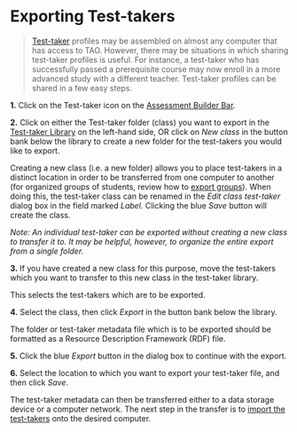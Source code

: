 <!--
created_at: 2016-12-15
authors:         
    - "Catherine Pease"
--> 

# Exporting Test-takers

>[Test-taker](../appendix/glossary.md#test-taker) profiles may be assembled on almost any computer that has access to TAO. However, there may be situations in which sharing test-taker profiles is useful. For instance, a test-taker who has successfully passed a prerequisite course may now enroll in a more advanced study with a different teacher. Test-taker profiles can be shared in a few easy steps.

**1.**  Click on the Test-taker icon on the [Assessment Builder Bar](../appendix/glossary.md#assessment-builder-bar).

**2.**  Click on either the Test-taker folder (class) you want to export in the [Test-taker Library](../appendix/glossary.md#test-taker-library) on the left-hand side, OR click on *New class* in the button bank below the library to create a new folder for the test-takers you would like to export.

Creating a new class (i.e. a new folder) allows you to place test-takers in a distinct location in order to be transferred from one computer to another (for organized groups of students, review how to [export groups](../groups/exporting-groups.md)). When doing this, the test-taker class can be renamed in the *Edit class test-taker* dialog box in the field marked *Label*. Clicking the blue *Save* button will create the class.

*Note: An individual test-taker can be exported without creating a new class to transfer it to. It may be helpful, however, to organize the entire export from a single folder.*

**3.**  If you have created a new class for this purpose, move the test-takers which you want to transfer to this new class in the test-taker library.

This selects the test-takers which are to be exported.

**4.**  Select the class, then click *Export* in the button bank below the library.

The folder or test-taker metadata file which is to be exported should be formatted as a Resource Description Framework (RDF) file. 

<!-- Missing Screenshot: Exporting Test-takers -->

**5.**  Click the blue *Export* button in the dialog box to continue with the export.

**6.**  Select the location to which you want to export your test-taker file, and then click *Save*.

The test-taker metadata can then be transferred either to a data storage device or a computer network. The next step in the transfer is to [import the test-takers](../test-takers/importing-test-takers.md) onto the desired computer.